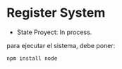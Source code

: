 <h1> Register System </h1>

- State Proyect: In process.

para ejecutar el sistema, debe poner:

``` npm install node ```
